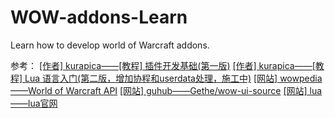 # WOW-addons-Learn
Learn how to develop world of Warcraft addons.

参考：
[[作者] kurapica——[教程] 插件开发基础(第一版)](https://bbs.nga.cn/read.php?tid=6622128&_fp=2)
[[作者] kurapica——[教程] Lua 语言入门(第二版，增加协程和userdata处理，施工中)](https://bbs.nga.cn/read.php?tid=6621402&_fp=2)
[[网站] wowpedia——World of Warcraft API](https://wowpedia.fandom.com/wiki/World_of_Warcraft_API)
[[网站] guhub——Gethe/wow-ui-source](https://github.com/Gethe/wow-ui-source)
[[网站] lua——lua官网](https://www.lua.org/)
